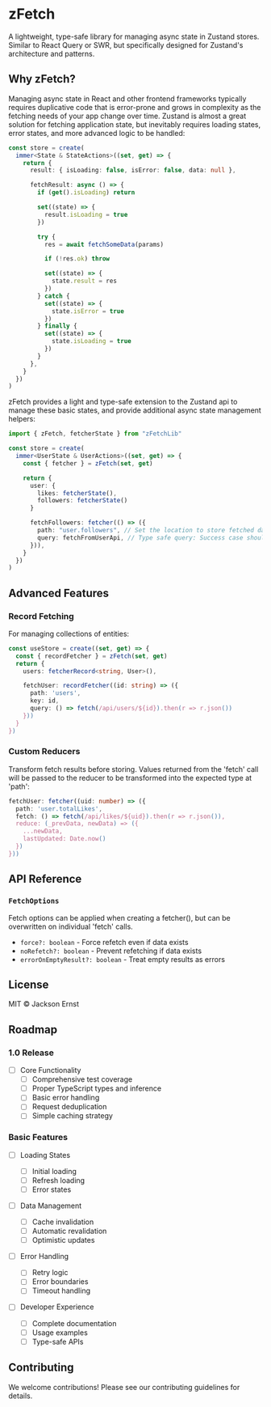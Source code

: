 # zFetch

A lightweight, type-safe library for managing async state in Zustand stores. Similar to React Query or SWR, but specifically designed for Zustand's architecture and patterns.

## Why zFetch?

Managing async state in React and other frontend frameworks typically requires duplicative code that is error-prone and grows in complexity as the fetching needs of your app change over time. Zustand is almost a great solution for fetching application state, but inevitably requires loading states, error states, and more advanced logic to be handled:

```typescript
const store = create(
  immer<State & StateActions>((set, get) => {
    return {
      result: { isLoading: false, isError: false, data: null },

      fetchResult: async () => {
        if (get().isLoading) return

        set((state) => {
          result.isLoading = true
        })

        try {
          res = await fetchSomeData(params)

          if (!res.ok) throw

          set((state) => {
            state.result = res
          })
        } catch {
          set((state) => {
            state.isError = true
          })
        } finally {
          set((state) => {
            state.isLoading = true
          })
        }
      },
    }
  })
)

```

zFetch provides a light and type-safe extension to the Zustand api to manage these basic states, and provide additional async state management helpers:

```typescript
import { zFetch, fetcherState } from "zFetchLib"

const store = create(
  immer<UserState & UserActions>((set, get) => {
    const { fetcher } = zFetch(set, get)

    return {
      user: {
        likes: fetcherState(),
        followers: fetcherState()
      }

      fetchFollowers: fetcher(() => ({
        path: "user.followers", // Set the location to store fetched data
        query: fetchFromUserApi, // Type safe query: Success case should return the expected type at user.followers
      })),
    }
  })
)
```


## Advanced Features

### Record Fetching

For managing collections of entities:

```typescript
const useStore = create((set, get) => {
  const { recordFetcher } = zFetch(set, get)
  return {
    users: fetcherRecord<string, User>(),

    fetchUser: recordFetcher((id: string) => ({
      path: 'users',
      key: id,
      query: () => fetch(/api/users/${id}).then(r => r.json())
    }))
  }
})
```

### Custom Reducers

Transform fetch results before storing. Values returned from the 'fetch' call will be passed to the reducer to be transformed into the expected type at 'path':

```typescript
fetchUser: fetcher((uid: number) => ({
  path: 'user.totalLikes',
  fetch: () => fetch(/api/likes/${uid}).then(r => r.json()),
  reduce: (_prevData, newData) => ({
    ...newData,
    lastUpdated: Date.now()
  })
}))
```

## API Reference

### `FetchOptions`

Fetch options can be applied when creating a fetcher(), but can be overwritten on individual 'fetch' calls.

- `force?: boolean` - Force refetch even if data exists
- `noRefetch?: boolean` - Prevent refetching if data exists
- `errorOnEmptyResult?: boolean` - Treat empty results as errors

## License

MIT © Jackson Ernst

## Roadmap

### 1.0 Release

- [ ] Core Functionality
  - [ ] Comprehensive test coverage
  - [ ] Proper TypeScript types and inference
  - [ ] Basic error handling
  - [ ] Request deduplication
  - [ ] Simple caching strategy

### Basic Features

- [ ] Loading States
  - [ ] Initial loading
  - [ ] Refresh loading
  - [ ] Error states
- [ ] Data Management
  - [ ] Cache invalidation
  - [ ] Automatic revalidation
  - [ ] Optimistic updates
- [ ] Error Handling

  - [ ] Retry logic
  - [ ] Error boundaries
  - [ ] Timeout handling

- [ ] Developer Experience
  - [ ] Complete documentation
  - [ ] Usage examples
  - [ ] Type-safe APIs

## Contributing

We welcome contributions! Please see our contributing guidelines for details.
